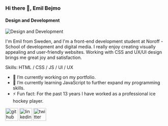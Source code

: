 ### Hi there 👋, Emil Bejmo
#### Design and Development
![Design and Development](https://media.licdn.com/dms/image/D4D16AQGRzatRNL44Qg/profile-displaybackgroundimage-shrink_350_1400/0/1684231731867?e=1689811200&v=beta&t=TeL6r7zhdrUGXH_9lbcewmAWTulzq68bgc12hAxoPoM)

I'm Emil from Sweden, and I'm a front-end development student at Noroff - School of development and digital media. I really enjoy creating visually appealing and user-friendly websites. Working with CSS and UX/UI design brings me great joy and satisfaction.


Skills: HTML / CSS / JS / UI / UX

- 🔭 I’m currently working on my portfolio. 
- 🌱 I’m currently learning JavaScript to further expand my programming skills. 
- ⚡ Fun fact: For the past 13 years I have worked as a professional ice hockey player. 


[<img src='https://cdn.jsdelivr.net/npm/simple-icons@3.0.1/icons/github.svg' alt='github' height='40'>](https://github.com/ebejmo)  [<img src='https://cdn.jsdelivr.net/npm/simple-icons@3.0.1/icons/linkedin.svg' alt='linkedin' height='40'>](https://www.linkedin.com/in/emil-bejmo-032854148/)  [<img src='https://cdn.jsdelivr.net/npm/simple-icons@3.0.1/icons/twitter.svg' alt='twitter' height='40'>](https://twitter.com/emilbejmo)  

